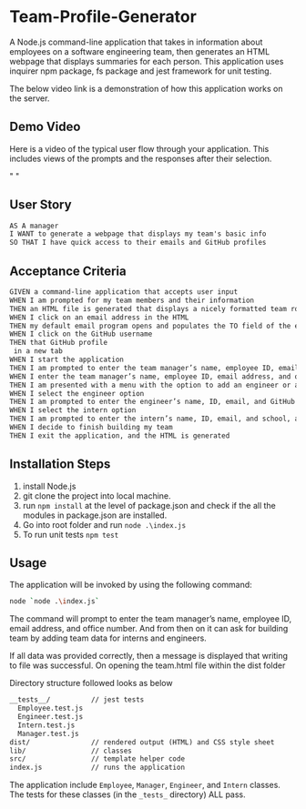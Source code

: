 # Team-Profile-Generator
A Node.js command-line application that takes in information about employees on a software engineering team, then generates an HTML webpage that displays summaries for each person. 
This application uses inquirer npm package, fs package and jest framework for unit testing.

The below video link is a demonstration of how this application works on the server.

## Demo Video

Here is a video of the typical user flow through your application. This includes views of the prompts and the responses after their selection.

" "


## User Story

```md
AS A manager
I WANT to generate a webpage that displays my team's basic info
SO THAT I have quick access to their emails and GitHub profiles
```

## Acceptance Criteria

```md
GIVEN a command-line application that accepts user input
WHEN I am prompted for my team members and their information
THEN an HTML file is generated that displays a nicely formatted team roster based on user input
WHEN I click on an email address in the HTML
THEN my default email program opens and populates the TO field of the email with the address
WHEN I click on the GitHub username
THEN that GitHub profile 
 in a new tab
WHEN I start the application
THEN I am prompted to enter the team manager’s name, employee ID, email address, and office number
WHEN I enter the team manager’s name, employee ID, email address, and office number
THEN I am presented with a menu with the option to add an engineer or an intern or to finish building my team
WHEN I select the engineer option
THEN I am prompted to enter the engineer’s name, ID, email, and GitHub username, and I am taken back to the menu
WHEN I select the intern option
THEN I am prompted to enter the intern’s name, ID, email, and school, and I am taken back to the menu
WHEN I decide to finish building my team
THEN I exit the application, and the HTML is generated
```
## Installation Steps
  1. install Node.js
  2. git clone the project into local machine.
  3. run `npm install` at the level of package.json and check if the all the modules in package.json are installed.
  4. Go into root folder and run `node .\index.js`
  5. To run unit tests `npm test`


## Usage

The application will be invoked by using the following command:

```bash
node `node .\index.js`
```
The command will prompt to enter the team manager’s name, employee ID, email address, and office number.
And from then on it can ask for building team by adding team data for interns and engineers.

If all data was provided correctly, then a message is displayed that writing to file was successful.
On opening the team.html file within the dist folder


Directory structure followed looks as  below

```md
__tests__/			// jest tests
  Employee.test.js
  Engineer.test.js
  Intern.test.js
  Manager.test.js
dist/               // rendered output (HTML) and CSS style sheet
lib/				// classes
src/				// template helper code
index.js			// runs the application
```

The application  include `Employee`, `Manager`, `Engineer`, and `Intern` classes. The tests for these classes (in the `_tests_` directory)  ALL pass.